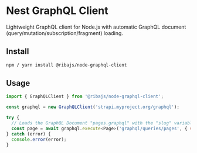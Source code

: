 # Nest GraphQL Client

Lightweight GraphQL client for Node.js with automatic GraphQL document (query/mutation/subscription/fragment) loading.

## Install

```sh
npm / yarn install @ribajs/node-graphql-client
```

## Usage

```js
import { GraphQLClient } from '@ribajs/node-graphql-client';

const graphql = new GraphQLClient('strapi.myproject.org/graphql');

try {
  // Loads the GraphQL Document "pages.graphql" with the "slug" variable and executes the request
  const page = await graphql.execute<Page>('graphql/queries/pages', { slug: 'home'});
} catch (error) {
  console.error(error);
}
```
